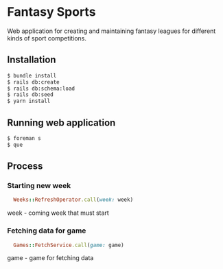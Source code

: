 # Fantasy Sports

Web application for creating and maintaining fantasy leagues for different kinds of sport competitions.

## Installation

```bash
$ bundle install
$ rails db:create
$ rails db:schema:load
$ rails db:seed
$ yarn install
```

## Running web application

```bash
$ foreman s
$ que
```

## Process

### Starting new week

```ruby
  Weeks::RefreshOperator.call(week: week)
```
week - coming week that must start

### Fetching data for game

```ruby
  Games::FetchService.call(game: game)
```
game - game for fetching data
